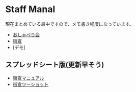 # Staff Manal
現在まとめている最中ですので、メモ書き程度になっています。

- [おしゃべり会](./osyaberikai.md)
- [街宣](./gaisen.md)
- [デモ]

## スプレッドシート版(更新早そう)
- [街宣マニュアル](https://docs.google.com/spreadsheets/d/1AilrYyAWCefi4UWAEUHuS6SjwIQQnoDV-qE4HP57Ldc/edit#gid=0)
- [街宣ツーショット](https://docs.google.com/spreadsheets/d/1f1Jh0OZN7okFF3MIEF3oBuLmEe2feb16AMZ5aeifpt8/edit#gid=0)
